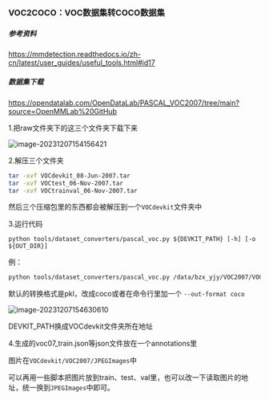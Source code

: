 ### VOC2COCO：VOC数据集转COCO数据集

##### 参考资料

https://mmdetection.readthedocs.io/zh-cn/latest/user_guides/useful_tools.html#id17



##### 数据集下载

https://opendatalab.com/OpenDataLab/PASCAL_VOC2007/tree/main?source=OpenMMLab%20GitHub

1.把raw文件夹下的这三个文件夹下载下来

![image-20231207154156421](C:\Users\hanabi\AppData\Roaming\Typora\typora-user-images\image-20231207154156421.png)



2.解压三个文件夹

```bash
tar -xvf VOCdevkit_08-Jun-2007.tar
tar -xvf VOCtest_06-Nov-2007.tar
tar -xvf VOCtrainval_06-Nov-2007.tar
```

然后三个压缩包里的东西都会被解压到一个`VOCdevkit`文件夹中



3.运行代码

```
python tools/dataset_converters/pascal_voc.py ${DEVKIT_PATH} [-h] [-o ${OUT_DIR}]
```

例：

```bash
python tools/dataset_converters/pascal_voc.py /data/bzx_yjy/VOC2007/VOCdevkit -o .
```

默认的转换格式是pkl，改成coco或者在命令行里加一个 `--out-format coco`

![image-20231207154630610](C:\Users\hanabi\AppData\Roaming\Typora\typora-user-images\image-20231207154630610.png)

DEVKIT_PATH换成VOCdevkit文件夹所在地址



4.生成的voc07_train.json等json文件放在一个annotations里

图片在`VOCdevkit/VOC2007/JPEGImages`中

可以再用一些脚本把图片放到train、test、val里，也可以改一下读取图片的地址，统一换到`JPEGImages`中即可。

